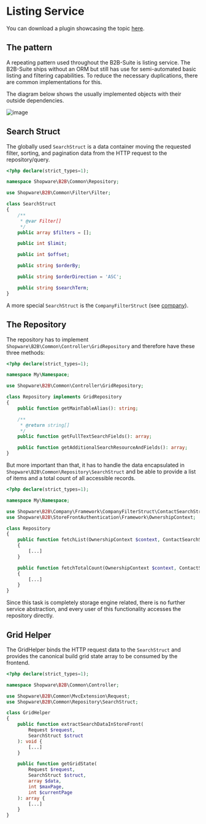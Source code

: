 # Listing Service

You can download a plugin showcasing the topic [here](../../../../../../docs/products/extensions/b2b-suite/guides/example-plugins/B2bAcl.zip).

## The pattern

A repeating pattern used throughout the B2B-Suite is listing service.
The B2B-Suite ships without an ORM but still has use for semi-automated basic listing and filtering capabilities.
To reduce the necessary duplications, there are common implementations for this.

The diagram below shows the usually implemented objects with their outside dependencies.

![image](../../../../../../.gitbook/assets/listing-service.svg)

## Search Struct

The globally used `SearchStruct` is a data container moving the requested filter, sorting, and pagination data from the HTTP request to the repository/query.

```php
<?php declare(strict_types=1);

namespace Shopware\B2B\Common\Repository;

use Shopware\B2B\Common\Filter\Filter;

class SearchStruct
{
    /**
     * @var Filter[]
     */
    public array $filters = [];

    public int $limit;

    public int $offset;

    public string $orderBy;

    public string $orderDirection = 'ASC';

    public string $searchTerm;
}
```

A more special `SearchStruct` is the `CompanyFilterStruct` (see [company](./company.md)).

## The Repository

The repository has to implement `Shopware\B2B\Common\Controller\GridRepository` and therefore have these three methods:

```php
<?php declare(strict_types=1);

namespace My\Namespace;

use Shopware\B2B\Common\Controller\GridRepository;

class Repository implements GridRepository
{
    public function getMainTableAlias(): string;

    /**
     * @return string[]
     */
    public function getFullTextSearchFields(): array;

    public function getAdditionalSearchResourceAndFields(): array;
}
```

But more important than that, it has to handle the data encapsulated in `Shopware\B2B\Common\Repository\SearchStruct` and be able to provide a list of items and a total count of all accessible records.

```php
<?php declare(strict_types=1);

namespace My\Namespace;

use Shopware\B2B\Company\Framework\CompanyFilterStruct\ContactSearchStruct;
use Shopware\B2B\StoreFrontAuthentication\Framework\OwnershipContext;

class Repository
{
    public function fetchList(OwnershipContext $context, ContactSearchStruct $searchStruct): array
    {
        [...]
    }

    public function fetchTotalCount(OwnershipContext $context, ContactSearchStruct $contactSearchStruct): int
    {
        [...]
    }
}
```

Since this task is completely storage engine related, there is no further service abstraction, and every user of this functionality accesses the repository directly.

## Grid Helper

The GridHelper binds the HTTP request data to the `SearchStruct` and provides the canonical build grid state array to be consumed by the frontend.

```php
<?php declare(strict_types=1);

namespace Shopware\B2B\Common\Controller;

use Shopware\B2B\Common\MvcExtension\Request;
use Shopware\B2B\Common\Repository\SearchStruct;

class GridHelper
{
    public function extractSearchDataInStoreFront(
        Request $request, 
        SearchStruct $struct
    ): void {
        [...]
    }

    public function getGridState(
        Request $request,
        SearchStruct $struct,
        array $data,
        int $maxPage,
        int $currentPage
    ): array {
        [...]
    }
}
```
